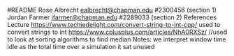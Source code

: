 #README
Rose Albrecht ealbrecht@chapman.edu #2300456 (section 1)
Jordan Farmer jfarmer@chapman.edu #2289033 (section 2)
References
	Lecture
	https://www.techiedelight.com/convert-string-to-int-cpp/ used to convert strings to int
	https://www.cplusplus.com/articles/NhA0RXSz/ //used to look at sorting algorithms to find median
Notes:
	we interpret window time idle as the total time over a simulation it sat unused
